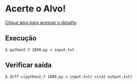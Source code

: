 # Acerte o Alvo!
[Clique aqui para acessar o desafio](https://www.urionlinejudge.com.br/judge/pt/problems/view/1899)

## Execução
```
$ python2.7 1899.py < input.txt
```

## Verificar saída
```
$ diff <(python2.7 1899.py < input.txt) <(cat output.txt)
```